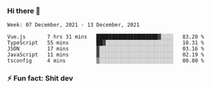 ### Hi there 👋
<!--START_SECTION:waka-->
```text
Week: 07 December, 2021 - 13 December, 2021

Vue.js       7 hrs 31 mins   ████████████████████▓░░░░   83.20 % 
TypeScript   55 mins         ██▓░░░░░░░░░░░░░░░░░░░░░░   10.31 % 
JSON         17 mins         ▓░░░░░░░░░░░░░░░░░░░░░░░░   03.16 % 
JavaScript   11 mins         ▓░░░░░░░░░░░░░░░░░░░░░░░░   02.19 % 
tsconfig     4 mins          ▒░░░░░░░░░░░░░░░░░░░░░░░░   00.80 % 
```
<!--END_SECTION:waka-->
<!--
**TG4LAaron/TG4LAaron** is a ✨ _special_ ✨ repository because its `README.md` (this file) appears on your GitHub profile.

Here are some ideas to get you started:

- 🔭 I’m currently working on ...
- 🌱 I’m currently learning ...
- 👯 I’m looking to collaborate on ...
- 🤔 I’m looking for help with ...
- 💬 Ask me about ...
- 📫 How to reach me: ...
- 😄 Pronouns: ...
- ⚡ Fun fact: ...
-->
### ⚡ Fun fact: Shit dev
